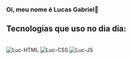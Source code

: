 ### Oi, meu nome é Lucas Gabriel👋

## Tecnologias que uso no dia dia:
<div style="display: inline_block"><br>
  <img align="center" alt="Luc-HTML"src="https://img.shields.io/badge/HTML-239120?style=for-the-badge&logo=html5&logoColor=green">
  <img align="center" alt="Luc-CSS" src="https://img.shields.io/badge/CSS-239120?&style=for-the-badge&logo=css3&logoColor=white">
  <img align="center" alt="Luc-JS"  src="https://img.shields.io/badge/JS-239120?&style=for-the-badge&logo=javascript&logoColor=white">
</div>
